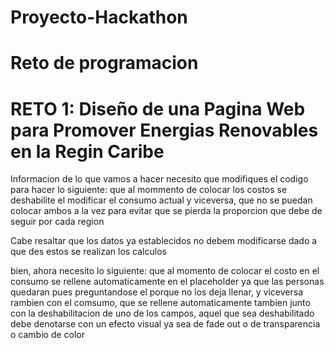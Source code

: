 # Proyecto-Hackathon
# Reto de programacion
# RETO 1: Diseño de una Pagina Web para Promover Energias Renovables en la Regin Caribe


Informacion de lo que vamos a hacer
necesito que modifiques el codigo para hacer lo siguiente: que al mommento de colocar los costos se deshabilite el modificar el consumo actual y viceversa, que no se puedan colocar ambos a la vez para evitar que se pierda la proporcion que debe de seguir por cada region 

Cabe resaltar que los datos ya establecidos no debem modificarse dado a que des estos se realizan los calculos



bien, ahora necesito lo siguiente: que al momento de colocar el costo en el consumo se rellene automaticamente en el placeholder ya que las personas quedaran pues preguntandose el porque no los deja llenar, y viceversa rambien con el comsumo, que se rellene automaticamente tambien
junto con la deshabilitacion de uno de los campos, aquel que sea deshabilitado debe denotarse con un efecto visual ya sea de fade out o de transparencia o cambio de color